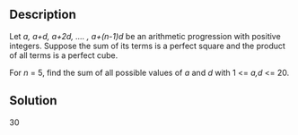 ## **Description**

Let *a, a+d, a+2d, .... , a+(n-1)d* be an arithmetic progression with positive integers. Suppose the sum of its terms is a perfect square and the product of all terms is a perfect cube. 

For *n* = 5, find the sum of all possible values of *a* and *d* with 1 <= *a,d* <= 20.

## **Solution**

30

